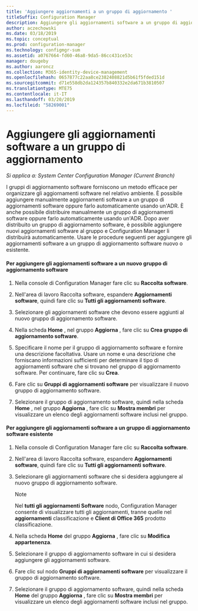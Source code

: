 ```yaml
---
title: 'Aggiungere aggiornamenti a un gruppo di aggiornamento '
titleSuffix: Configuration Manager
description: Aggiungere gli aggiornamenti software a un gruppo di aggiornamento software dell'ambiente, manualmente o automaticamente.
author: aczechowski
ms.date: 03/18/2019
ms.topic: conceptual
ms.prod: configuration-manager
ms.technology: configmgr-sum
ms.assetid: a0767664-fd60-46a8-9da5-86cc431ce53c
manager: dougeby
ms.author: aaroncz
ms.collection: M365-identity-device-management
ms.openlocfilehash: 0657877c22aa8ce2382408821d5b61f5fded151d
ms.sourcegitcommit: d71e558db2da124357b840332e2da671b3810507
ms.translationtype: MTE75
ms.contentlocale: it-IT
ms.lasthandoff: 03/20/2019
ms.locfileid: "58269001"
---
```

# <a name="add-software-updates-to-an-update-group"></a>Aggiungere gli aggiornamenti software a un gruppo di aggiornamento  

*Si applica a: System Center Configuration Manager (Current Branch)*

 I gruppi di aggiornamento software forniscono un metodo efficace per organizzare gli aggiornamenti software nel relativo ambiente. È possibile aggiungere manualmente aggiornamenti software a un gruppo di aggiornamenti software oppure farlo automaticamente usando un'ADR. È anche possibile distribuire manualmente un gruppo di aggiornamenti software oppure farlo automaticamente usando un'ADR. Dopo aver distribuito un gruppo di aggiornamento software, è possibile aggiungere nuovi aggiornamenti software al gruppo e Configuration Manager li distribuirà automaticamente. Usare le procedure seguenti per aggiungere gli aggiornamenti software a un gruppo di aggiornamento software nuovo o esistente.  

#### <a name="to-add-software-updates-to-a-new-software-update-group"></a>Per aggiungere gli aggiornamenti software a un nuovo gruppo di aggiornamento software  

1.  Nella console di Configuration Manager fare clic su **Raccolta software**.  

2.  Nell'area di lavoro Raccolta software, espandere **Aggiornamenti software**, quindi fare clic su **Tutti gli aggiornamenti software**.  

3.  Selezionare gli aggiornamenti software che devono essere aggiunti al nuovo gruppo di aggiornamento software.  

4.  Nella scheda **Home** , nel gruppo **Aggiorna** , fare clic su **Crea gruppo di aggiornamento software**.  

5.  Specificare il nome per il gruppo di aggiornamento software e fornire una descrizione facoltativa. Usare un nome e una descrizione che forniscano informazioni sufficienti per determinare il tipo di aggiornamenti software che si trovano nel gruppo di aggiornamento software. Per continuare, fare clic su **Crea**.  

6.  Fare clic su **Gruppi di aggiornamenti software** per visualizzare il nuovo gruppo di aggiornamento software.  

7.  Selezionare il gruppo di aggiornamento software, quindi nella scheda **Home** , nel gruppo **Aggiorna** , fare clic su **Mostra membri** per visualizzare un elenco degli aggiornamenti software inclusi nel gruppo.  

#### <a name="to-add-software-updates-to-an-existing-software-update-group"></a>Per aggiungere gli aggiornamenti software a un gruppo di aggiornamento software esistente  

1.  Nella console di Configuration Manager fare clic su **Raccolta software**.  

2.  Nell'area di lavoro Raccolta software, espandere **Aggiornamenti software**, quindi fare clic su **Tutti gli aggiornamenti software**.  

3.  Selezionare gli aggiornamenti software che si desidera aggiungere al nuovo gruppo di aggiornamento software.  

    > [!NOTE]  
    >  Nel **tutti gli aggiornamenti Software** nodo, Configuration Manager consente di visualizzare tutti gli aggiornamenti, tranne quelle nel **aggiornamenti** classificazione e **Client di Office 365** prodotto classificazione.  

4.  Nella scheda **Home** del gruppo **Aggiorna** , fare clic su **Modifica appartenenza**.  

5.  Selezionare il gruppo di aggiornamento software in cui si desidera aggiungere gli aggiornamenti software.  

6.  Fare clic sul nodo **Gruppi di aggiornamenti software** per visualizzare il gruppo di aggiornamento software.  

7.  Selezionare il gruppo di aggiornamento software, quindi nella scheda **Home** del gruppo **Aggiorna** , fare clic su **Mostra membri** per visualizzare un elenco degli aggiornamenti software inclusi nel gruppo.  
